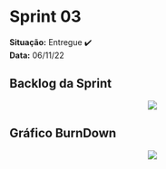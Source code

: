 # Sprint 03
**Situação:**  Entregue ✔️ <br>
**Data:** 06/11/22

## Backlog da Sprint

<p align="center">
 <img src="https://user-images.githubusercontent.com/48994698/204164055-522bc782-b08b-42d3-a636-8849169b93d0.png">
</p>

## Gráfico BurnDown

<p align="center">
 <img src="https://user-images.githubusercontent.com/48994698/204070244-70c7a22e-aa5c-4a4a-be0d-b3cd8e50ecc1.png">
</p>
